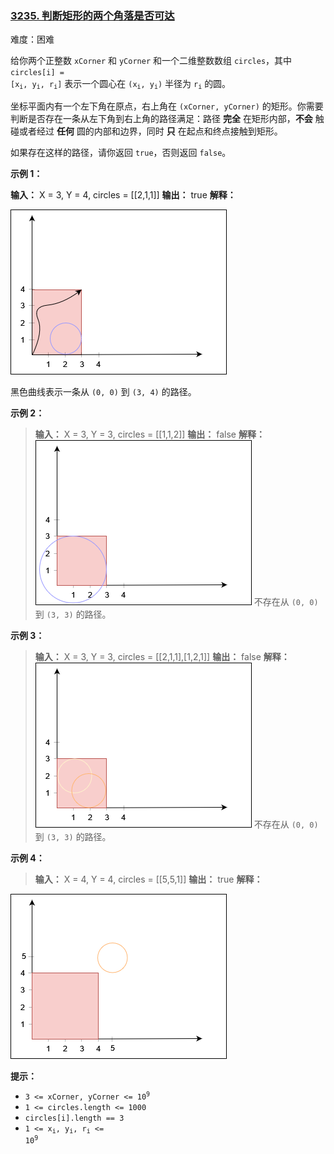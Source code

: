 ### [3235\. 判断矩形的两个角落是否可达](https://leetcode.cn/problems/check-if-the-rectangle-corner-is-reachable/)

难度：困难

给你两个正整数 `xCorner` 和 `yCorner` 和一个二维整数数组 `circles`，其中 <code>circles[i] = [x<sub>i</sub>, y<sub>i</sub>, r<sub>i</sub>]</code> 表示一个圆心在 <code>(x<sub>i</sub>, y<sub>i</sub>)</code> 半径为 <code>r<sub>i</sub></code> 的圆。

坐标平面内有一个左下角在原点，右上角在 `(xCorner, yCorner)` 的矩形。你需要判断是否存在一条从左下角到右上角的路径满足：路径 **完全** 在矩形内部，**不会** 触碰或者经过 **任何** 圆的内部和边界，同时 **只** 在起点和终点接触到矩形。

如果存在这样的路径，请你返回 `true`，否则返回 `false`。

**示例 1：**

**输入：** X = 3, Y = 4, circles = \[[2,1,1]]
**输出：** true
**解释：**

![](./assets/img/Question3235_01.png)

黑色曲线表示一条从 `(0, 0)` 到 `(3, 4)` 的路径。

**示例 2：**

> **输入：** X = 3, Y = 3, circles = \[[1,1,2]]
> **输出：** false
> **解释：**
> ![](./assets/img/Question3235_02.png)
> 不存在从 `(0, 0)` 到 `(3, 3)` 的路径。

**示例 3：**

> **输入：** X = 3, Y = 3, circles = \[[2,1,1],[1,2,1]]
> **输出：** false
> **解释：**
> ![](./assets/img/Question3235_03.png)
> 不存在从 `(0, 0)` 到 `(3, 3)` 的路径。

**示例 4：**

> **输入：** X = 4, Y = 4, circles = \[[5,5,1]]
> **输出：** true
> **解释：**

![](./assets/img/Question3235_04.png)

**提示：**

- <code>3 <= xCorner, yCorner <= 10<sup>9</sup></code>
- `1 <= circles.length <= 1000`
- `circles[i].length == 3`
- <code>1 <= x<sub>i</sub>, y<sub>i</sub>, r<sub>i</sub> <= 10<sup>9</sup></code>
